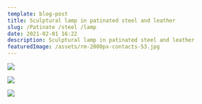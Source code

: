 ```yaml
---
template: blog-post
title: Sculptural lamp in patinated steel and leather
slug: /Patinate /steel /lamp
date: 2021-02-01 16:22
description: Sculptural lamp in patinated steel and leather
featuredImage: /assets/rm-2000px-contacts-53.jpg
---
```

![](/assets/rm-2000px-contacts-185.jpg)

![](/assets/rm-2000px-contacts-192.jpg)

![](/assets/rm-2000px-contacts-189.jpg)